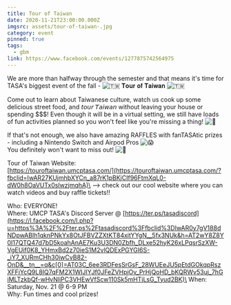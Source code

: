 ```yaml
---
title: Tour of Taiwan
date: 2020-11-21T23:00:00.000Z
imgsrc: assets/tour-of-taiwan-.jpg
category: event
pinned: true
tags:
  - gbm
link: https://www.facebook.com/events/1277875742564975
---
```

We are more than halfway through the semester and that means it's time for TASA's biggest event of the fall - ![🇹🇼](https://static.xx.fbcdn.net/images/emoji.php/v9/t16/1/16/1f1f9_1f1fc.png) 𝐓𝐨𝐮𝐫 𝐨𝐟 𝐓𝐚𝐢𝐰𝐚𝐧 ![🇹🇼](https://static.xx.fbcdn.net/images/emoji.php/v9/t16/1/16/1f1f9_1f1fc.png)

Come out to learn about Taiwanese culture, watch us cook up some delicious street food, and 𝘵𝘰𝘶𝘳 𝘛𝘢𝘪𝘸𝘢𝘯 without leaving your house or spending $$$! Even though it will be in a virtual setting, we still have loads of fun activities planned so you won't feel like you're missing a thing! ![🥳](https://static.xx.fbcdn.net/images/emoji.php/v9/t6d/1/16/1f973.png)

If that's not enough, we also have amazing RAFFLES with fanTASAtic prizes - including a Nintendo Switch and Airpod Pros ![😱](https://static.xx.fbcdn.net/images/emoji.php/v9/t2c/1/16/1f631.png)\
You definitely won't want to miss out! ![🤩](https://static.xx.fbcdn.net/images/emoji.php/v9/t58/1/16/1f929.png)

Tour of Taiwan Website:\
[https://touroftaiwan.umcptasa.com/](https://touroftaiwan.umcptasa.com/?fbclid=IwAR27KUjmhbXYCn_a87rK1pBKjCIf96FtmXqL0-dW0h8OaVUTx0sIwzjmqhA)\
--> check out our cool website where you can watch videos and buy raffle tickets!!

Who: EVERYONE!\
Where: UMCP TASA's Discord Server @ [https://ter.ps/tasadiscord](https://l.facebook.com/l.php?u=https%3A%2F%2Fter.ps%2Ftasadiscord%3Ffbclid%3DIwAR0y7gV188dNDpwABIh1qknPNkYx8OtJFBVZZXtKT84xitYYgN__5fx3NUk&h=AT2wY8Z8Y0I17QTQ47d7bD5koahAnAE7Ku3U3DN0Zbfh_DLxe52hyK26xLPqsrSzXW-VgEUif0K8_YHmxBd2z70ieS1M2vlQDExPGYGI6S-_iY7_XURmCHh30iwCvB82-OnD&__tn__=q&c[0]=AT03C_6ee3RDFesSrGsF_28WUEeJU5pEtdGOkqpRszXFFiYcQ9L8IQ7qFM2X1WIJIYJf0JFeZVHpjOv_PrHjQoHD_bKQRWv53uj_7hGiMLTzkbQf-wHvNliPC3VHEwVfScw110Sk5mHTjLsG_Tyud2BK)\
When: Saturday, Nov. 21 @ 6-9 PM\
Why: Fun times and cool prizes!